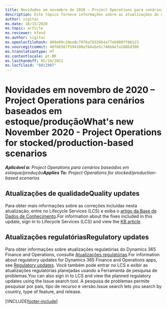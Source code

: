 ```yaml
---
title: Novidades em novembro de 2020 – Project Operations para cenários baseados em estoque/produção
description: Este tópico fornece informações sobre as atualizações de qualidade disponíveis na versão de novembro de 2020 do Project Operations para cenários baseados em estoque/produção.
author: sigitac
ms.date: 10/15/2020
ms.topic: article
ms.reviewer: kfend
ms.author: sigitac
ms.openlocfilehash: 809e89c10ea8c7978a79326b4a77e69007f86123
ms.sourcegitcommit: 40f68387f594180af64a5e5c748b6efa188bd300
ms.translationtype: HT
ms.contentlocale: pt-BR
ms.lasthandoff: 05/10/2021
ms.locfileid: "6011987"
---
```

# <a name="whats-new-november-2020---project-operations-for-stockedproduction-based-scenarios"></a><span data-ttu-id="eef29-103">Novidades em novembro de 2020 – Project Operations para cenários baseados em estoque/produção</span><span class="sxs-lookup"><span data-stu-id="eef29-103">What's new November 2020 - Project Operations for stocked/production-based scenarios</span></span>

<span data-ttu-id="eef29-104">_**Aplicável a:** Project Operations para cenários baseados em estoque/produção_</span><span class="sxs-lookup"><span data-stu-id="eef29-104">_**Applies To:** Project Operations for stocked/production-based scenarios_</span></span>

## <a name="quality-updates"></a><span data-ttu-id="eef29-105">Atualizações de qualidade</span><span class="sxs-lookup"><span data-stu-id="eef29-105">Quality updates</span></span>

<span data-ttu-id="eef29-106">Para obter mais informações sobre as correções incluídas nesta atualização, entre no Lifecycle Services (LCS) e exiba o [artigo da Base de Dados de Conhecimento](https://fix.lcs.dynamics.com/Issue/Details?bugId=488609&amp;dbType=3&amp;qc=8251e8e1d5e2386de850599926c1adc3fec8e2ba25308036d22cdfe0a1c28fc7).</span><span class="sxs-lookup"><span data-stu-id="eef29-106">For information about the fixes included in this update, sign in to Lifecycle Services (LCS) and view the [KB article](https://fix.lcs.dynamics.com/Issue/Details?bugId=488609&amp;dbType=3&amp;qc=8251e8e1d5e2386de850599926c1adc3fec8e2ba25308036d22cdfe0a1c28fc7).</span></span>

## <a name="regulatory-updates"></a><span data-ttu-id="eef29-107">Atualizações regulatórias</span><span class="sxs-lookup"><span data-stu-id="eef29-107">Regulatory updates</span></span>

<span data-ttu-id="eef29-108">Para obter informações sobre atualizações regulatórias do Dynamics 365 Finance and Operations, consulte [Atualizações regulatórias](/dynamics365/finance/localizations/regulatory-updates).</span><span class="sxs-lookup"><span data-stu-id="eef29-108">For information about regulatory updates for Dynamics 365 Finance and Operations apps, see [Regulatory updates](/dynamics365/finance/localizations/regulatory-updates).</span></span> <span data-ttu-id="eef29-109">Você também pode entrar no LCS e exibir as atualizações regulatórias planejadas usando a Ferramenta de pesquisa de problemas.</span><span class="sxs-lookup"><span data-stu-id="eef29-109">You can also sign in to LCS and view the planned regulatory updates using the Issue search tool.</span></span> <span data-ttu-id="eef29-110">A pesquisa de problemas permite pesquisar por país, tipo de recurso e versão.</span><span class="sxs-lookup"><span data-stu-id="eef29-110">Issue search lets you search by country, type of feature, and release.</span></span>


[!INCLUDE[footer-include](../../includes/footer-banner.md)]